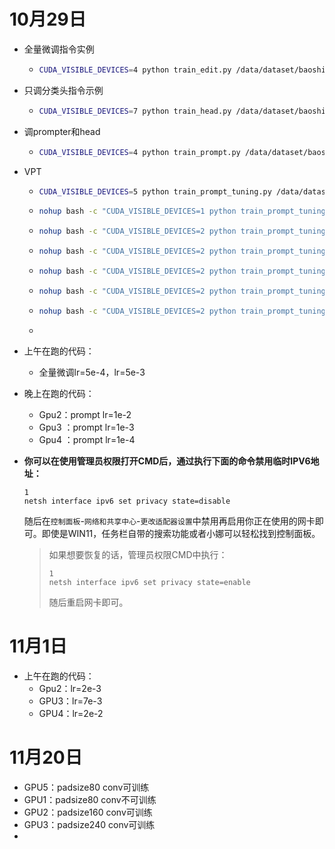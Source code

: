 # 10月29日

- 全量微调指令实例

  - ```bash
    CUDA_VISIBLE_DEVICES=4 python train_edit.py /data/dataset/baoshifeng/cifar100 --model vig_b_224_gelu --sched cosine --epochs 100 --opt adamw -j 8 --warmup-lr 1e-6 --mixup .8 --cutmix 1.0 --model-ema --model-ema-decay 0.999 --aa rand-m9-mstd0.5-inc1 --color-jitter 0.4 --warmup-epochs 20 --opt-eps 1e-8 --repeated-aug --remode pixel --reprob 0.25 --amp --lr 5e-3 --weight-decay .05 --drop 0 --drop-path .1 -b 128 --output /data/ckpt/baoshifeng/vig_pytorch/saved_models_lr_all --pretrained
    ```

- 只调分类头指令示例

  - ```bash
    CUDA_VISIBLE_DEVICES=7 python train_head.py /data/dataset/baoshifeng/cifar100 --model vig_b_224_gelu --sched cosine --epochs 100 --opt adamw -j 8 --warmup-lr 1e-6 --mixup .8 --cutmix 1.0 --model-ema --model-ema-decay 0.999 --aa rand-m9-mstd0.5-inc1 --color-jitter 0.4 --warmup-epochs 20 --opt-eps 1e-8 --repeated-aug --remode pixel --reprob 0.25 --amp --lr 5e-4 --weight-decay .05 --drop 0 --drop-path .1 -b 128 --output /data/ckpt/baoshifeng/vig_pytorch/saved_models_lr_head --pretrained
    ```

- 调prompter和head

  - ``` bash
    CUDA_VISIBLE_DEVICES=4 python train_prompt.py /data/dataset/baoshifeng/cifar100 --model vig_b_224_gelu_vp --sched cosine --epochs 100 --opt adamw -j 8 --warmup-lr 1e-6 --mixup .8 --cutmix 1.0 --model-ema --model-ema-decay 0.999 --aa rand-m9-mstd0.5-inc1 --color-jitter 0.4 --warmup-epochs 20 --opt-eps 1e-8 --repeated-aug --remode pixel --reprob 0.25 --amp --lr 2e-2 --weight-decay .05 --drop 0 --drop-path .1 -b 128 --output /data/ckpt/baoshifeng/vig_pytorch/saved_models_prompt --pretrained
    ```

- VPT

  - ```bash
    CUDA_VISIBLE_DEVICES=5 python train_prompt_tuning.py /data/dataset/baoshifeng/cifar100 --model vig_b_224_gelu_vpt --sched cosine --epochs 100 --opt adamw -j 8 --warmup-lr 1e-6 --mixup .8 --cutmix 1.0 --model-ema --model-ema-decay 0.999 --aa rand-m9-mstd0.5-inc1 --color-jitter 0.4 --warmup-epochs 20 --opt-eps 1e-8 --repeated-aug --remode pixel --reprob 0.25 --amp --lr 1e-3 --weight-decay .05 --drop 0 --drop-path .1 -b 128 --output /data/ckpt/baoshifeng/vig_pytorch/saved_models_prompt --pretrained
    ```

  - ```bash
    nohup bash -c "CUDA_VISIBLE_DEVICES=1 python train_prompt_tuning.py /data/dataset/baoshifeng/cifar100 --model vig_b_224_gelu_vpt --sched cosine --epochs 100 --opt adamw -j 8 --warmup-lr 1e-6 --mixup .8 --cutmix 1.0 --model-ema --model-ema-decay 0.999 --aa rand-m9-mstd0.5-inc1 --color-jitter 0.4 --warmup-epochs 20 --opt-eps 1e-8 --repeated-aug --remode pixel --reprob 0.25 --amp --lr 1e-3 --weight-decay .05 --drop 0 --drop-path .1 -b 128 --output /data/ckpt/baoshifeng/vig_pytorch/saved_models_prompt --pretrained" > train_sz80_noConv.log 2>&1 &
    ```

  - ```bash
    nohup bash -c "CUDA_VISIBLE_DEVICES=2 python train_prompt_tuning.py  --model vig_b_224_gelu_vpt --sched cosine --epochs 100 --opt adamw -j 8 --warmup-lr 1e-6 --mixup .8 --cutmix 1.0 --model-ema --model-ema-decay 0.999 --aa rand-m9-mstd0.5-inc1 --color-jitter 0.4 --warmup-epochs 20 --opt-eps 1e-8 --repeated-aug --remode pixel --reprob 0.25 --amp --lr 1e-3 --weight-decay .05 --drop 0 --drop-path .1 -b 128 --output /data/ckpt/baoshifeng/vig_pytorch/saved_models_prompt --pretrained" > train_sz160_cub.log 2>&1 &
    ```

  - ``` bash
    nohup bash -c "CUDA_VISIBLE_DEVICES=2 python train_prompt_tuning.py  --model vig_b_224_gelu --sched cosine --epochs 100 --opt adamw -j 8 --warmup-lr 1e-6 --mixup .8 --cutmix 1.0 --model-ema --model-ema-decay 0.999 --aa rand-m9-mstd0.5-inc1 --color-jitter 0.4 --warmup-epochs 20 --opt-eps 1e-8 --repeated-aug --remode pixel --reprob 0.25 --amp --lr 1e-3 --weight-decay .05 --drop 0 --drop-path .1 -b 128 --output /data/ckpt/baoshifeng/vig_pytorch/saved_models_prompt --pretrained" > train_sz160_cub.log 2>&1 &
    ```

  - ```bash
    nohup bash -c "CUDA_VISIBLE_DEVICES=2 python train_prompt_tuning.py  --model vig_b_224_gelu --sched cosine --epochs 100 --opt adamw -j 8 --warmup-lr 1e-6 --mixup .8 --cutmix 1.0 --model-ema --model-ema-decay 0.999 --aa rand-m9-mstd0.5-inc1 --color-jitter 0.4 --warmup-epochs 20 --opt-eps 1e-8 --repeated-aug --remode pixel --reprob 0.25 --amp --lr 1e-4 --weight-decay .05 --drop 0 --drop-path .1 -b 128 --output /data/ckpt/baoshifeng/vig_pytorch/saved_models_prompt " > train_raw_cub.log 2>&1 &
    ```

  - ```bash
    nohup bash -c "CUDA_VISIBLE_DEVICES=2 python train_prompt_tuning.py  --model vig_b_224_gelu_vpt --sched cosine --epochs 200 --opt adamw --warmup-lr 1e-6 --mixup .8 --cutmix 1.0 --model-ema --model-ema-decay 0.999 --aa rand-m9-mstd0.5-inc1 --color-jitter 0.4 --warmup-epochs 20 --opt-eps 1e-8 --remode pixel --reprob 0.25 --amp --lr 5e-4 --weight-decay .05 --drop 0 --drop-path .1 -b 128 --output /data/ckpt/baoshifeng/vig_pytorch/saved_models_prompt" > train_sz240_cub.log 2>&1 &
    ```

  - ```bash
    nohup bash -c "CUDA_VISIBLE_DEVICES=2 python train_prompt_tuning.py  --model vig_b_224_gelu --sched cosine --epochs 150 --opt adamw --warmup-lr 1e-6 --mixup .8 --cutmix 1.0 --model-ema --model-ema-decay 0.999 --aa rand-m9-mstd0.5-inc1 --color-jitter 0.4 --warmup-epochs 20 --opt-eps 1e-8 --remode pixel --reprob 0.25 --amp --lr 1e-4 --weight-decay .05 --drop 0 --drop-path .1 -b 128 --output /data/ckpt/baoshifeng/vig_pytorch/saved_models_prompt " > train_raw_cub.log 2>&1 &
    ```

  - 

- 上午在跑的代码：
  - 全量微调lr=5e-4，lr=5e-3

- 晚上在跑的代码：

  - Gpu2：prompt lr=1e-2
  - Gpu3 ：prompt lr=1e-3
  - Gpu4 ：prompt lr=1e-4

- **你可以在使用管理员权限打开CMD后，通过执行下面的命令禁用临时IPV6地址：**

  ```
  1
  netsh interface ipv6 set privacy state=disable
  ```

  随后在`控制面板`-`网络和共享中心`-`更改适配器设置`中禁用再启用你正在使用的网卡即可。即使是WIN11，任务栏自带的搜索功能或者小娜可以轻松找到控制面板。

  > 如果想要恢复的话，管理员权限CMD中执行：
  >
  > ```
  > 1
  > netsh interface ipv6 set privacy state=enable
  > ```
  >
  > 随后重启网卡即可。



# 11月1日

- 上午在跑的代码：
  - Gpu2：lr=2e-3
  - GPU3：lr=7e-3
  - GPU4：lr=2e-2

# 11月20日

- GPU5：padsize80 conv可训练
- GPU1：padsize80 conv不可训练
- GPU2：padsize160 conv可训练
- GPU3：padsize240 conv可训练
- 